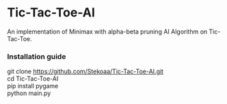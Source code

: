# Tic-Tac-Toe-AI
An implementation of Minimax with alpha-beta pruning AI Algorithm on Tic-Tac-Toe. 

### Installation guide
git clone https://github.com/Stekoaa/Tic-Tac-Toe-AI.git \
cd Tic-Tac-Toe-AI\
pip install pygame\
python main.py

